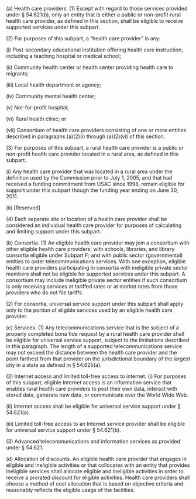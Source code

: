 (a) Health care providers. (1) Except with regard to those services provided under § 54.621(b), only an entity that is either a public or non-profit rural health care provider, as defined in this section, shall be eligible to receive supported services under this subpart.

(2) For purposes of this subpart, a “health care provider” is any:

(i) Post-secondary educational institution offering health care instruction, including a teaching hospital or medical school;

(ii) Community health center or health center providing health care to migrants;

(iii) Local health department or agency;

(iv) Community mental health center;

(v) Not-for-profit hospital;

(vi) Rural health clinic; or

(vii) Consortium of health care providers consisting of one or more entities described in paragraphs (a)(2)(i) through (a)(2)(vi) of this section.

(3) For purposes of this subpart, a rural health care provider is a public or non-profit health care provider located in a rural area, as defined in this subpart.

(i) Any health care provider that was located in a rural area under the definition used by the Commission prior to July 1, 2005, and that had received a funding commitment from USAC since 1998, remain eligible for support under this subpart though the funding year ending on June 30, 2011.

(ii) [Reserved]

(4) Each separate site or location of a health care provider shall be considered an individual health care provider for purposes of calculating and limiting support under this subpart.

(b) Consortia. (1) An eligible health care provider may join a consortium with other eligible health care providers; with schools, libraries, and library consortia eligible under Subpart F; and with public sector (governmental) entities to order telecommunications services. With one exception, eligible health care providers participating in consortia with ineligible private sector members shall not be eligible for supported services under this subpart. A consortium may include ineligible private sector entities if such consortium is only receiving services at tariffed rates or at market rates from those providers who do not file tariffs.
              

(2) For consortia, universal service support under this subpart shall apply only to the portion of eligible services used by an eligible health care provider.

(c) Services. (1) Any telecommunications service that is the subject of a properly completed bona fide request by a rural health care provider shall be eligible for universal service support, subject to the limitations described in this paragraph. The length of a supported telecommunications service may not exceed the distance between the health care provider and the point farthest from that provider on the jurisdictional boundary of the largest city in a state as defined in § 54.625(a).

(2) Internet access and limited toll-free access to internet. (i) For purposes of this subpart, eligible Internet access is an information service that enables rural health care providers to post their own data, interact with stored data, generate new data, or communicate over the World Wide Web.

(ii) Internet access shall be eligible for universal service support under § 54.621(a).

(iii) Limited toll-free access to an Internet service provider shall be eligible for universal service support under § 54.621(b).

(3) Advanced telecommunications and information services as provided under § 54.621.

(d) Allocation of discounts. An eligible health care provider that engages in eligible and ineligible activities or that collocates with an entity that provides ineligible services shall allocate eligible and ineligible activities in order to receive a prorated discount for eligible activities. Health care providers shall choose a method of cost allocation that is based on objective criteria and reasonably reflects the eligible usage of the facilities.

